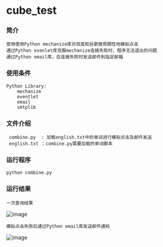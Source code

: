 # cube_test


### 简介 
    使用使用Python mechanize库对百度和谷歌做周期性地模拟点击
    通过Python evenlet库克服mechanize连接失败时、程序无法退出的问题
    通过Python email库，在连接失败时发送邮件到指定邮箱

### 使用条件
    Python Library:
        mechanize
        eventlet
        email
        smtplib
        
### 文件介绍
     combine.py  : 加载english.txt中的单词进行模拟点击及邮件发送
     english.txt ：combine.py需要加载的单词脚本
     
### 运行程序  
    python combine.py

### 运行结果    

    一次查询结果
![image](https://github.com/scu-igroup/cube_test/blob/master/Images/3.png) 

    模拟点击失败后通过Python email库发送邮件通知
![image](https://github.com/scu-igroup/cube_test/blob/master/Images/1.png)
